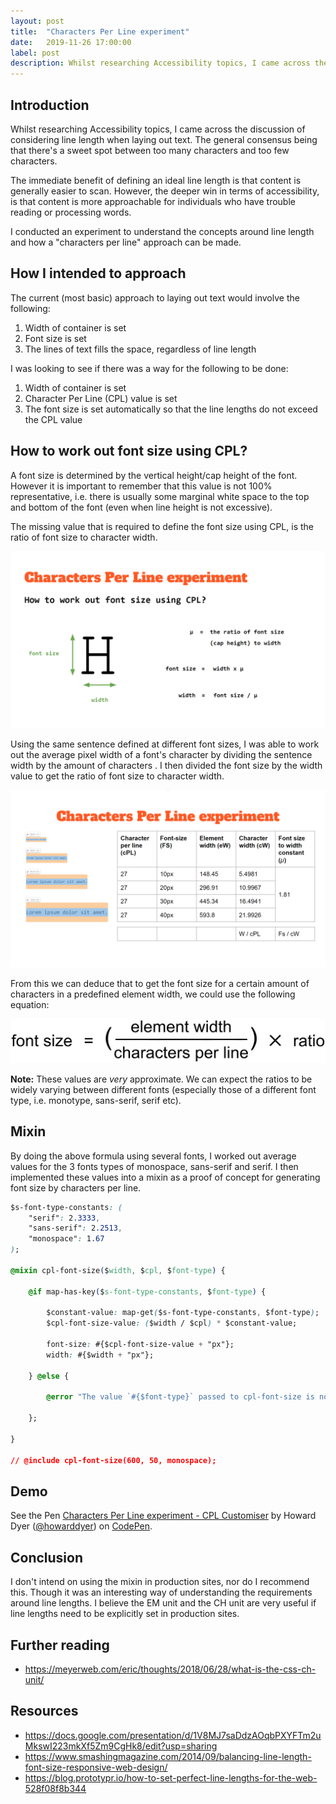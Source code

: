 ```yaml
---
layout: post
title:  "Characters Per Line experiment"
date:   2019-11-26 17:00:00
label: post
description: Whilst researching Accessibility topics, I came across the discussion of considering line length when laying out text. The general consensus being that there's a sweet spot between too many characters and too few characters.
---
```


## Introduction

Whilst researching Accessibility topics, I came across the discussion of considering line length when laying out text. The general consensus being that there's a sweet spot between too many characters and too few characters.

The immediate benefit of defining an ideal line length is that content is generally easier to scan. However, the deeper win in terms of accessibility, is that content is more approachable for individuals who have trouble reading or processing words.

I conducted an experiment to understand the concepts around line length and how a "characters per line" approach can be made.

## How I intended to approach

The current (most basic) approach to laying out text would involve the following:

1. Width of container is set
2. Font size is set
3. The lines of text fills the space, regardless of line length

I was looking to see if there was a way for the following to be done:

1. Width of container is set
2. Character Per Line (CPL) value is set
3. The font size is set automatically so that the line lengths do not exceed the CPL value

## How to work out font size using CPL?

A font size is determined by the vertical height/cap height of the font. However it is important to remember that this value is not 100% representative, i.e. there is usually some marginal white space to the top and bottom of the font (even when line height is not excessive).

The missing value that is required to define the font size using CPL, is the ratio of font size to character width.

<img src="/static/images/posts/2019-11-26-cpl-1.png" alt="By multiplying the character width by the ratio you can get the font size, and therefore by dividing the font size by the ratio you can get the character width." class="c-post__image">

Using the same sentence defined at different font sizes, I was able to work out the average pixel width of a font's character by dividing the sentence width by the amount of characters . I then divided the font size by the width value to get the ratio of font size to character width.

<img src="/static/images/posts/2019-11-26-cpl-2.png" alt="4 sentences with 27 characters per line each and set at font sizes 10px, 20px, 30px and 40px respectively, have sentence width of 148.45, 296.91, 445.34 and 593.8 respectively, have character width of 5.4981, 10.9967, 16.4941, 21.9926 respectively, and all have a ratio of 1.81 to 1 of font size to width." class="c-post__image">

From this we can deduce that to get the font size for a certain amount of characters in a predefined element width, we could use the following equation:

<img src="/static/images/posts/2019-11-26-cpl-3.png" alt="To get the font size, divide the element width by characters per line, and multiply by ratio." class="c-post__image">

**Note:** These values are _very_ approximate. We can expect the ratios to be widely varying between different fonts (especially those of a different font type, i.e. monotype, sans-serif, serif etc).

## Mixin

By doing the above formula using several fonts, I worked out average values for the 3 fonts types of monospace, sans-serif and serif. I then implemented these values into a mixin as a proof of concept for generating font size by characters per line.

```css
$s-font-type-constants: (
    "serif": 2.3333,
    "sans-serif": 2.2513,
    "monospace": 1.67
);

@mixin cpl-font-size($width, $cpl, $font-type) {

    @if map-has-key($s-font-type-constants, $font-type) {

        $constant-value: map-get($s-font-type-constants, $font-type);
        $cpl-font-size-value: ($width / $cpl) * $constant-value;

        font-size: #{$cpl-font-size-value + "px"};
        width: #{$width + "px"};

    } @else {

        @error "The value `#{$font-type}` passed to cpl-font-size is not valid. Please use serif, sans-serif or monospace.";

    };

}

// @include cpl-font-size(600, 50, monospace);
```

## Demo

<p data-height="338" data-theme-id="0" data-slug-hash="BaaMpKP" data-default-tab="result" data-user="howarddyer" data-embed-version="2" data-pen-title="Characters Per Line experiment - CPL Customiser" class="codepen">See the Pen <a href="https://codepen.io/howarddyer/pen/BaaMpKP">Characters Per Line experiment - CPL Customiser</a> by Howard Dyer (<a href="https://codepen.io/howarddyer">@howarddyer</a>) on <a href="https://codepen.io">CodePen</a>.</p>
<script async src="https://static.codepen.io/assets/embed/ei.js"></script>


## Conclusion

I don't intend on using the mixin in production sites, nor do I recommend this. Though it was an interesting way of understanding the requirements around line lengths. I believe the EM unit and the CH unit are very useful if line lengths need to be explicitly set in production sites.

## Further reading

* https://meyerweb.com/eric/thoughts/2018/06/28/what-is-the-css-ch-unit/


## Resources

* https://docs.google.com/presentation/d/1V8MJ7saDdzAOqbPXYFTm2uMkswI223mkXf5Zm9CgHk8/edit?usp=sharing
* https://www.smashingmagazine.com/2014/09/balancing-line-length-font-size-responsive-web-design/
* https://blog.prototypr.io/how-to-set-perfect-line-lengths-for-the-web-528f08f8b344